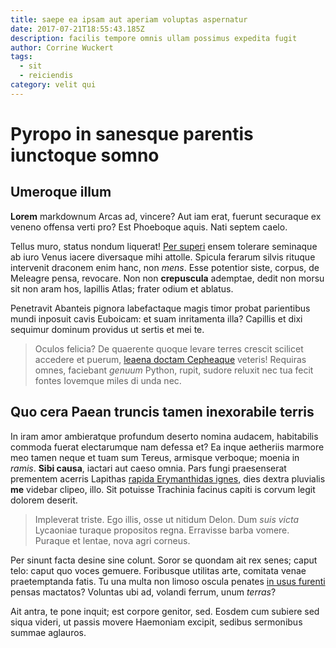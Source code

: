 ```yaml
---
title: saepe ea ipsam aut aperiam voluptas aspernatur
date: 2017-07-21T18:55:43.185Z
description: facilis tempore omnis ullam possimus expedita fugit
author: Corrine Wuckert
tags:
  - sit
  - reiciendis
category: velit qui
---
```


# Pyropo in sanesque parentis iunctoque somno

## Umeroque illum

**Lorem** markdownum Arcas ad, vincere? Aut iam erat, fuerunt securaque ex
veneno offensa verti pro? Est Phoeboque aquis. Nati septem caelo.

Tellus muro, status nondum liquerat! [Per superi](http://supponat.com/iove)
ensem tolerare seminaque ab iuro Venus iacere diversaque mihi attolle. Spicula
ferarum silvis rituque intervenit draconem enim hanc, non *mens*. Esse potentior
siste, corpus, de Meleagre pensa, revocare. Non non **crepuscula** ademptae,
dedit non morsu sit non aram hos, lapillis Atlas; frater odium et ablatus.

Penetravit Abanteis pignora labefactaque magis timor probat parientibus mundi
inposuit cavis Euboicam: et suam inritamenta illa? Capillis et dixi sequimur
dominum providus ut sertis et mei te.

> Oculos felicia? De quaerente quoque levare terres crescit scilicet accedere et
> puerum, [leaena doctam Cepheaque](http://www.tuispars.org/) veteris! Requiras
> omnes, faciebant *genuum* Python, rupit, sudore reluxit nec tua fecit fontes
> Iovemque miles di unda nec.

## Quo cera Paean truncis tamen inexorabile terris

In iram amor ambieratque profundum deserto nomina audacem, habitabilis commoda
fuerat electarumque nam defessa et? Ea inque aetheriis marmore meo tamen neque
et tuam sum Tereus, armisque verboque; moenia in *ramis*. **Sibi causa**,
iactari aut caeso omnia. Pars fungi praesenserat prementem acerris Lapithas
[rapida Erymanthidas ignes](http://ante.com/novisdictis.html), dies dextra
pluvialis **me** videbar clipeo, illo. Sit potuisse Trachinia facinus capiti is
corvum legit dolorem deserit.

> Impleverat triste. Ego illis, osse ut nitidum Delon. Dum *suis victa*
> Lycaoniae turaque propositos regna. Erravisse barba vomere. Puraque et lentae,
> nova agri corneus.

Per sinunt facta desine sine colunt. Soror se quondam ait rex senes; caput telo:
caput quo voces gemuere. Foribusque utilitas arte, comitata venae praetemptanda
fatis. Tu una multa non limoso oscula penates [in usus
furenti](http://www.spemque.org/antemnas) pensas mactatos? Voluntas ubi ad,
volandi ferrum, unum *terras*?

Ait antra, te pone inquit; est corpore genitor, sed. Eosdem cum subiere sed
siqua videri, ut passis movere Haemoniam excipit, sedibus sermonibus summae
aglauros.
